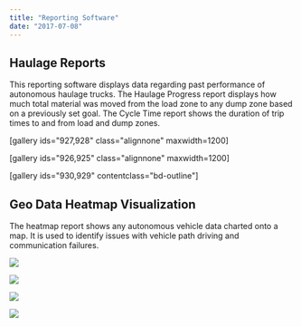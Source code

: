 ```yaml
---
title: "Reporting Software"
date: "2017-07-08"
---
```


## Haulage Reports

This reporting software displays data regarding past performance of autonomous haulage trucks. The Haulage Progress report displays how much total material was moved from the load zone to any dump zone based on a previously set goal. The Cycle Time report shows the duration of trip times to and from load and dump zones.

\[gallery ids="927,928" class="alignnone" maxwidth=1200\]

\[gallery ids="926,925" class="alignnone" maxwidth=1200\]

\[gallery ids="930,929" contentclass="bd-outline"\]

## Geo Data Heatmap Visualization

The heatmap report shows any autonomous vehicle data charted onto a map. It is used to identify issues with vehicle path driving and communication failures.

![](https://bradford.digital/bradford-digital/wp-content/uploads/Reporting_Heatmaps-Screenshot-1.png)

![](https://bradford.digital/bradford-digital/wp-content/uploads/Reporting_Heatmaps-Screenshot-2.png)

![](https://bradford.digital/bradford-digital/wp-content/uploads/Reporting_Heatmaps-Screenshot-3.png)

![](https://bradford.digital/bradford-digital/wp-content/uploads/Reporting_Heatmaps-Screenshot-4.png)
